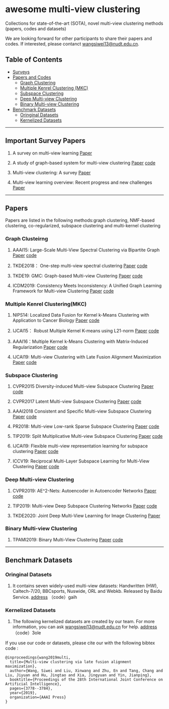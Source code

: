 # awesome multi-view clustering
Collections for state-of-the-art (SOTA), novel multi-view clustering methods (papers, codes and datasets)

We are looking forward for other participants to share their papers and codes. If interested, please contanct <wangsiwei13@nudt.edu.cn>.

##  Table of Contents
- [Surveys](#jump1) 
- [Papers and Codes](#jump2)
    - [Graph Clustering](#jump21)
    - [Multiple Kenrel Clustering (MKC)](#jump22)
    - [Subspace Clustering](#jump23)
    - [Deep Multi-view Clustering](#jump24)
    - [Binary Multi-view Clustering](#jump25)
- [Benchmark Datasets](#jump3)
    - [Oringinal Datasets](#jump31)
    - [Kernelized Datasets](#jump32)

---

##  <span id="jump1">Important Survey Papers </span>
1. A survey on multi-view learning [Paper](https://arxiv.org/pdf/1304.5634)

1. A study of graph-based system for multi-view clustering [Paper](https://www.researchgate.net/profile/Hao_Wang250/publication/328573967_A_study_of_graph-based_system_for_multi-view_clustering/links/5cbff7e5299bf120977adaa6/A-study-of-graph-based-system-for-multi-view-clustering.pdf) [code](https://github.com/cswanghao/gbs)

1. Multi-view clustering: A survey [Paper](https://ieeexplore.ieee.org/iel7/8254253/8336843/08336846.pdf)

1. Multi-view learning overview: Recent progress and new challenges [Paper](https://www.researchgate.net/profile/Shiliang_Sun2/publication/314251895_Multi-view_Learning_Overview_Recent_Progress_and_New_Challenges/links/5def9d8f92851c836470978c/Multi-view-Learning-Overview-Recent-Progress-and-New-Challenges.pdf)

---

## <span id="jump2">Papers </span>
Papers are listed in the following methods:graph clustering, NMF-based clustering, co-regularized, subspace clustering and multi-kernel clustering

### <span id="jump21">Graph Clusteirng</span> 
1. AAAI15: Large-Scale Multi-View Spectral Clustering via Bipartite Graph [Paper](https://www.aaai.org/ocs/index.php/AAAI/AAAI15/paper/download/9641/9937) [code](https://github.com/zzz123xyz/MVSC)

1. TKDE2018： One-step multi-view spectral clustering [Paper](https://ieeexplore.ieee.org/abstract/document/8478288/) [code]()

1. TKDE19: GMC: Graph-based Multi-view Clustering [Paper](https://ieeexplore.ieee.org/abstract/document/8662703) [code](https://github.com/cshaowang/gmc)

1. ICDM2019: Consistency Meets Inconsistency: A Unified Graph Learning Framework for Multi-view Clustering [Paper](https://www.researchgate.net/profile/Dong_Huang9/publication/335857675_Consistency_Meets_Inconsistency_A_Unified_Graph_Learning_Framework_for_Multi-view_Clustering/links/5d809ca7458515fca16e3776/Consistency-Meets-Inconsistency-A-Unified-Graph-Learning-Framework-for-Multi-view-Clustering.pdf) [code](https://github.com/youweiliang/ConsistentGraphLearning)


### <span id="jump22">Multiple Kenrel Clustering(MKC)</span> 
1. NIPS14: Localized Data Fusion for Kernel k-Means Clustering with Application to Cancer Biology [Paper](https://papers.nips.cc/paper/5236-localized-data-fusion-for-kernel-k-means-clustering-with-application-to-cancer-biology.pdf) [code](https://github.com/mehmetgonen/lmkkmeans)

1. IJCAI15： Robust Multiple Kernel K-means using L21-norm [Paper](https://www.aaai.org/ocs/index.php/IJCAI/IJCAI15/paper/download/11332/11224) [code](https://github.com/csliangdu/RMKKM)

1. AAAI16：Multiple Kernel k-Means Clustering with Matrix-Induced Regularization [Paper](https://www.aaai.org/ocs/index.php/AAAI/AAAI16/paper/viewPDFInterstitial/12115/11819) [code](https://github.com/wangsiwei2010/Multiple-Kernel-k-Means-Clustering-with-Matrix-Induced-Regularization)

1. IJCAI19:  Multi-view Clustering with Late Fusion Alignment Maximization [Paper](https://www.ijcai.org/proceedings/2019/0524.pdf) [code](https://github.com/wangsiwei2010/latefusionalignment)

### <span id="jump23">Subspace Clustering</span> 
1. CVPR2015 Diversity-induced Multi-view Subspace Clustering [Paper](https://www.zpascal.net/cvpr2015/Cao_Diversity-Induced_Multi-View_Subspace_2015_CVPR_paper.pdf) [code](http://cic.tju.edu.cn/faculty/zhangchangqing/code/DiMSC.rar)

1. CVPR2017 Latent Multi-view Subspace Clustering [Paper](http://cic.tju.edu.cn/faculty/zhangchangqing/pub/Zhang_Latent_Multi-View_Subspace_CVPR_2017_paper.pdf) [code](http://cic.tju.edu.cn/faculty/zhangchangqing/code/LMSC_CVPR2017_Zhang.rar)

1. AAAI2018 Consistent and Specific Multi-view Subspace Clustering [Paper](https://github.com/XIAOCHUN-CAS/Academic-Publications/blob/master/Conference/2018_AAAI_Luo.pdf) [code](https://github.com/XIAOCHUN-CAS/Consistent-and-Specific-Multi-View-Subspace-Clustering)

1. PR2018: Multi-view Low-rank Sparse Subspace Clustering [Paper](https://arxiv.org/abs/1708.08732) [code](https://github.com/wangsiwei2010/Multi-view-LRSSC)

1. TIP2019: Split Multiplicative Multi-view Subspace Clustering [Paper](https://www.researchgate.net/publication/333007034_Split_Multiplicative_Multi-view_Subspace_Clustering) [code](https://github.com/joshuaas/SM2SC)

1. IJCAI19: Flexible multi-view representation learning for subspace clustering [Paper](https://www.ijcai.org/Proceedings/2019/0404.pdf) [code](https://github.com/lslrh/FMR)

1. ICCV19: Reciprocal Multi-Layer Subspace Learning for Multi-View Clustering [Paper](http://openaccess.thecvf.com/content_ICCV_2019/papers/Li_Reciprocal_Multi-Layer_Subspace_Learning_for_Multi-View_Clustering_ICCV_2019_paper.pdf) [code](https://github.com/lslrh/RMSL)


### <span id="jump24">Deep Multi-view Clustering</span> 
1. CVPR2019:  AE^2-Nets: Autoencoder in Autoencoder Networks [Paper](http://cic.tju.edu.cn/faculty/zhangchangqing/pub/AE2_Nets.pdf) [code](https://github.com/willow617/AE2-Nets)

1. TIP2019: Multi-view Deep Subspace Clustering Networks [Paper](https://arxiv.org/abs/1908.01978) [code](https://github.com/huybery/MvDSCN)
1. TKDE2020: Joint Deep Multi-View Learning for Image Clustering [Paper](https://ieeexplore.ieee.org/abstract/document/8999493/)

### <span id="jump25">Binary Multi-view Clustering</span> 
1. TPAMI2019: Binary Multi-View Clustering [Paper](http://cfm.uestc.edu.cn/~fshen/TPAMI-BMVC_Final.pdf) [code](https://github.com/DarrenZZhang/BMVC)


---

## <span id="jump3">Benchmark Datasets</span>
### <span id="jump31">Oringinal Datasets</span>
1. It contains seven widely-used multi-view datasets: Handwritten (HW), Caltech-7/20, BBCsports, Nuswide, ORL and Webkb. Released by Baidu Service.
[address](https://pan.baidu.com/s/1hG2zL40RxVaJ_p53gBM7kA) （code）gaih
### <span id="jump32">Kernelized Datasets</span>
1. The following kernelized datasets are created by our team. For more information, you can ask <wangsiwei13@nudt.edu.cn> for help.
[address](https://pan.baidu.com/s/1RjxLz0cvXA8Q6CUm1s1KDw) （code）3ole 

If you use our code or datasets, please cite our with the following bibtex code :
```
@inproceedings{wang2019multi,
  title={Multi-view clustering via late fusion alignment maximization},
  author={Wang, Siwei and Liu, Xinwang and Zhu, En and Tang, Chang and Liu, Jiyuan and Hu, Jingtao and Xia, Jingyuan and Yin, Jianping},
  booktitle={Proceedings of the 28th International Joint Conference on Artificial Intelligence},
  pages={3778--3784},
  year={2019},
  organization={AAAI Press}
}
```
